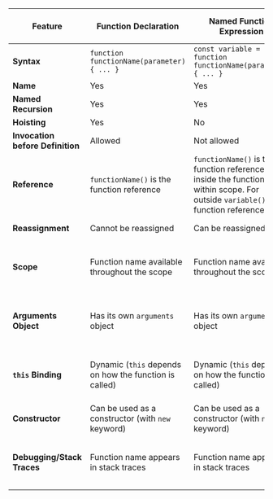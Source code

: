 | Feature                          | Function Declaration                                   | Named Function Expression                                                                                                           | Anonymous Function Expression                          | Arrow Function                                                 |
| -------------------------------- | ------------------------------------------------------ | ----------------------------------------------------------------------------------------------------------------------------------- | ------------------------------------------------------ | -------------------------------------------------------------- |
| **Syntax**                       | `function functionName(parameter) { ... }`             | `const variable = function functionName(parameter) { ... }`                                                                         | `const variable = function(parameter) { ... }`         | `const variable = (parameter) => { ... }`                      |
| **Name**                         | Yes                                                    | Yes                                                                                                                                 | No                                                     | No                                                             |
| **Named Recursion**              | Yes                                                    | Yes                                                                                                                                 | No                                                     | No                                                             |
| **Hoisting**                     | Yes                                                    | No                                                                                                                                  | No                                                     | No                                                             |
| **Invocation before Definition** | Allowed                                                | Not allowed                                                                                                                         | Not allowed                                            | Not allowed                                                    |
| **Reference**                    | `functionName()` is the function reference             | `functionName()` is the function reference but inside the function within scope. For outside `variable()` is the function reference | `variable()` is the variable reference                 | `variable()` is the variable reference                         |
| **Reassignment**                 | Cannot be reassigned                                   | Can be reassigned                                                                                                                   | Can be reassigned                                      | Can be reassigned                                              |
| **Scope**                        | Function name available throughout the scope           | Function name available throughout the scope                                                                                        | Only accessible through the variable it's assigned to  | Only accessible through the variable it's assigned to          |
| **Arguments Object**             | Has its own `arguments` object                         | Has its own `arguments` object                                                                                                      | Has its own `arguments` object                         | No `arguments` object, uses `arguments` of surrounding context |
| **`this` Binding**               | Dynamic (`this` depends on how the function is called) | Dynamic (`this` depends on how the function is called)                                                                              | Dynamic (`this` depends on how the function is called) | Lexical (`this` is bound to the surrounding scope)             |
| **Constructor**                  | Can be used as a constructor (with `new` keyword)      | Can be used as a constructor (with `new` keyword)                                                                                   | Can be used as a constructor (with `new` keyword)      | Cannot be used as a constructor                                |
| **Debugging/Stack Traces**       | Function name appears in stack traces                  | Function name appears in stack traces                                                                                               | Variable name or "anonymous" in stack traces           | Variable name or "anonymous" in stack traces                   |
